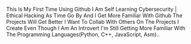 This Is My First Time Using Github I Am Self Learning Cybersecurity | Ethical Hacking As Time Go By And I Get More Familiar With Github The Projects Will Get Better I Want To Collab With Others On The Projects I Create Even Though I Am An Introvert I'm Still Getting More Familiar With The Programming Languages(Python, C++, JavaScript, Asm)..



<!---
DevChris9120/DevChris9120 is a ✨ special ✨ repository because its `README.md` (this file) appears on your GitHub profile.
You can click the Preview link to take a look at your changes.
--->
